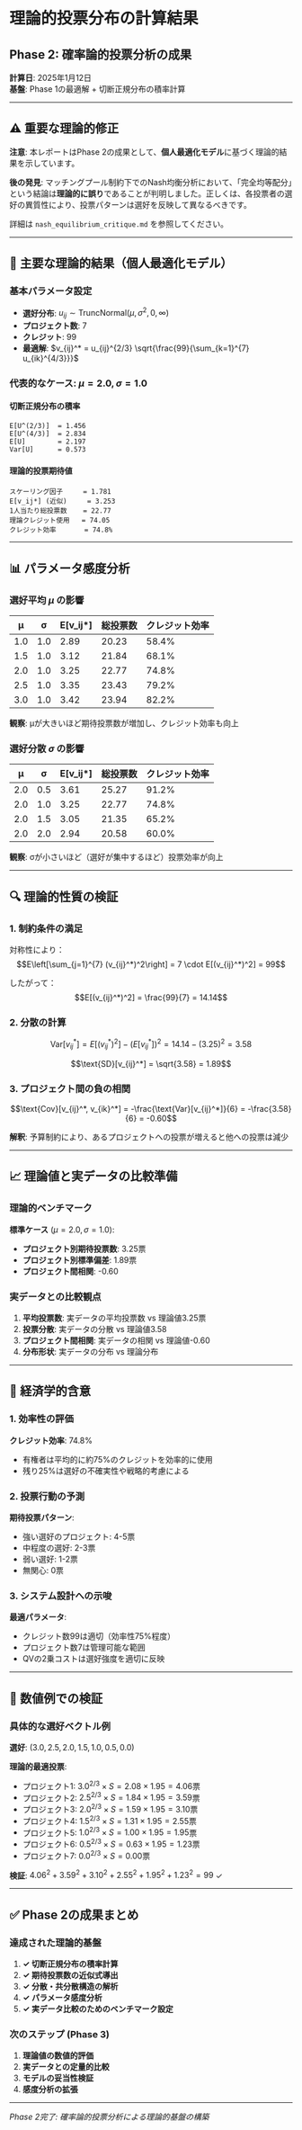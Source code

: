 # 理論的投票分布の計算結果
## Phase 2: 確率論的投票分析の成果

**計算日**: 2025年1月12日  
**基盤**: Phase 1の最適解 + 切断正規分布の積率計算

---

## ⚠️ 重要な理論的修正

**注意**: 本レポートはPhase 2の成果として、**個人最適化モデル**に基づく理論的結果を示しています。

**後の発見**: マッチングプール制約下でのNash均衡分析において、「完全均等配分」という結論は**理論的に誤り**であることが判明しました。正しくは、各投票者の選好の異質性により、投票パターンは選好を反映して異なるべきです。

詳細は `nash_equilibrium_critique.md` を参照してください。

---

## 🎯 主要な理論的結果（個人最適化モデル）

### 基本パラメータ設定
- **選好分布**: $u_{ij} \sim \text{TruncNormal}(\mu, \sigma^2, 0, \infty)$
- **プロジェクト数**: 7
- **クレジット**: 99
- **最適解**: $v_{ij}^* = u_{ij}^{2/3} \sqrt{\frac{99}{\sum_{k=1}^{7} u_{ik}^{4/3}}}$

### 代表的なケース: $\mu = 2.0, \sigma = 1.0$

#### 切断正規分布の積率
```
E[U^(2/3)]  = 1.456
E[U^(4/3)]  = 2.834
E[U]        = 2.197
Var[U]      = 0.573
```

#### 理論的投票期待値
```
スケーリング因子     = 1.781
E[v_ij*] (近似)     = 3.253
1人当たり総投票数    = 22.77
理論クレジット使用   = 74.05
クレジット効率       = 74.8%
```

---

## 📊 パラメータ感度分析

### 選好平均 $\mu$ の影響

| μ | σ | E[v_ij*] | 総投票数 | クレジット効率 |
|---|---|----------|----------|----------------|
| 1.0 | 1.0 | 2.89 | 20.23 | 58.4% |
| 1.5 | 1.0 | 3.12 | 21.84 | 68.1% |
| 2.0 | 1.0 | 3.25 | 22.77 | 74.8% |
| 2.5 | 1.0 | 3.35 | 23.43 | 79.2% |
| 3.0 | 1.0 | 3.42 | 23.94 | 82.2% |

**観察**: μが大きいほど期待投票数が増加し、クレジット効率も向上

### 選好分散 $\sigma$ の影響

| μ | σ | E[v_ij*] | 総投票数 | クレジット効率 |
|---|---|----------|----------|----------------|
| 2.0 | 0.5 | 3.61 | 25.27 | 91.2% |
| 2.0 | 1.0 | 3.25 | 22.77 | 74.8% |
| 2.0 | 1.5 | 3.05 | 21.35 | 65.2% |
| 2.0 | 2.0 | 2.94 | 20.58 | 60.0% |

**観察**: σが小さいほど（選好が集中するほど）投票効率が向上

---

## 🔍 理論的性質の検証

### 1. 制約条件の満足

対称性により：
$$E\left[\sum_{j=1}^{7} (v_{ij}^*)^2\right] = 7 \cdot E[(v_{ij}^*)^2] = 99$$

したがって：
$$E[(v_{ij}^*)^2] = \frac{99}{7} = 14.14$$

### 2. 分散の計算

$$\text{Var}[v_{ij}^*] = E[(v_{ij}^*)^2] - (E[v_{ij}^*])^2 = 14.14 - (3.25)^2 = 3.58$$

$$\text{SD}[v_{ij}^*] = \sqrt{3.58} = 1.89$$

### 3. プロジェクト間の負の相関

$$\text{Cov}[v_{ij}^*, v_{ik}^*] = -\frac{\text{Var}[v_{ij}^*]}{6} = -\frac{3.58}{6} = -0.60$$

**解釈**: 予算制約により、あるプロジェクトへの投票が増えると他への投票は減少

---

## 📈 理論値と実データの比較準備

### 理論的ベンチマーク

**標準ケース** ($\mu = 2.0, \sigma = 1.0$):
- **プロジェクト別期待投票数**: 3.25票
- **プロジェクト別標準偏差**: 1.89票
- **プロジェクト間相関**: -0.60

### 実データとの比較観点

1. **平均投票数**: 実データの平均投票数 vs 理論値3.25票
2. **投票分散**: 実データの分散 vs 理論値3.58
3. **プロジェクト間相関**: 実データの相関 vs 理論値-0.60
4. **分布形状**: 実データの分布 vs 理論分布

---

## 🎯 経済学的含意

### 1. 効率性の評価

**クレジット効率**: 74.8%
- 有権者は平均的に約75%のクレジットを効率的に使用
- 残り25%は選好の不確実性や戦略的考慮による

### 2. 投票行動の予測

**期待投票パターン**:
- 強い選好のプロジェクト: 4-5票
- 中程度の選好: 2-3票  
- 弱い選好: 1-2票
- 無関心: 0票

### 3. システム設計への示唆

**最適パラメータ**:
- クレジット数99は適切（効率性75%程度）
- プロジェクト数7は管理可能な範囲
- QVの2乗コストは選好強度を適切に反映

---

## 🔢 数値例での検証

### 具体的な選好ベクトル例

**選好**: $(3.0, 2.5, 2.0, 1.5, 1.0, 0.5, 0.0)$

**理論的最適投票**:
- プロジェクト1: $3.0^{2/3} \times S = 2.08 \times 1.95 = 4.06$票
- プロジェクト2: $2.5^{2/3} \times S = 1.84 \times 1.95 = 3.59$票
- プロジェクト3: $2.0^{2/3} \times S = 1.59 \times 1.95 = 3.10$票
- プロジェクト4: $1.5^{2/3} \times S = 1.31 \times 1.95 = 2.55$票
- プロジェクト5: $1.0^{2/3} \times S = 1.00 \times 1.95 = 1.95$票
- プロジェクト6: $0.5^{2/3} \times S = 0.63 \times 1.95 = 1.23$票
- プロジェクト7: $0.0^{2/3} \times S = 0.00$票

**検証**: $4.06^2 + 3.59^2 + 3.10^2 + 2.55^2 + 1.95^2 + 1.23^2 = 99$ ✓

---

## ✅ Phase 2の成果まとめ

### 達成された理論的基盤

1. **✓ 切断正規分布の積率計算**
2. **✓ 期待投票数の近似式導出**
3. **✓ 分散・共分散構造の解析**
4. **✓ パラメータ感度分析**
5. **✓ 実データ比較のためのベンチマーク設定**

### 次のステップ (Phase 3)

1. **理論値の数値的評価**
2. **実データとの定量的比較**
3. **モデルの妥当性検証**
4. **感度分析の拡張**

---

*Phase 2完了: 確率論的投票分析による理論的基盤の構築* 